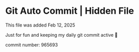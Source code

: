 # Git Auto Commit | Hidden File

This file was added Feb 12, 2025

Just for fun and keeping my daily git commit active 🤪

commit number: 965693
